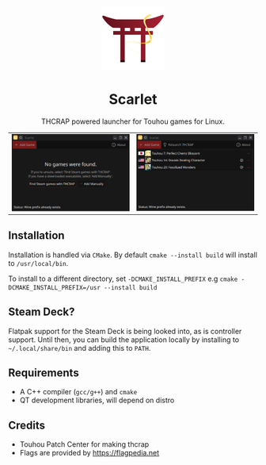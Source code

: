 <div align="center">
  <img width="128px" height="128px" src="resources/icon.png"></img>
  <h1>Scarlet</h1>
  <p>THCRAP powered launcher for Touhou games for Linux.</p>

  <table>
    <td><img src="screenshots/ui_01.png" alt="Screenshot of Scarlet Launcher" width="300"></td>
    <td><img src="screenshots/ui_02.png" alt="Screenshot of Scarlet Launcher" width="300"></td>
  </table>
</div>

## Installation

Installation is handled via `CMake`.
By default `cmake --install build` will install to `/usr/local/bin`.

To install to a different directory, set `-DCMAKE_INSTALL_PREFIX` e.g
`cmake -DCMAKE_INSTALL_PREFIX=/usr --install build`

## Steam Deck?

Flatpak support for the Steam Deck is being looked into, as is controller
support. Until then, you can build the application locally by installing to `~/.local/share/bin` and adding this to `PATH`.

## Requirements

- A C++ compiler (`gcc/g++`) and `cmake`
- QT development libraries, will depend on distro

## Credits

- Touhou Patch Center for making thcrap
- Flags are provided by https://flagpedia.net
